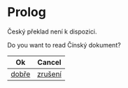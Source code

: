 # Prolog

Český překlad není k dispozici.

Do you want to read Čínský dokument?

| Ok                                            | Cancel                                          |
| --------------------------------------------- | ----------------------------------------------- |
| [dobře](https://doc.tmoe.me/zh/prologue.html) | [zrušení](https://doc.tmoe.me/en/prologue.html) |
